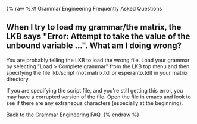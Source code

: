 {% raw %}# Grammar Engineering Frequently Asked Questions

## When I try to load my grammar/the matrix, the LKB says "Error: Attempt to take the value of the unbound variable ...". What am I doing wrong?

You are probably telling the LKB to load the wrong file. Load your
grammar by selecting "Load &gt; Complete grammar" from the LKB top menu
and then specifying the file lkb/script (not matrix.tdl or
esperanto.tdl) in your matrix directory.

If you are specifying the script file, and you're still getting this
error, you may have a corrupted version of the file. Open the file in
emacs and look to see if there are any extraneous characters (especially
at the beginning).

[Back to the Grammar Engineering FAQ](/GrammarEngineeringFaq).
<update date omitted for speed>{% endraw %}